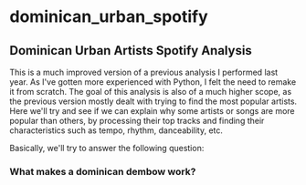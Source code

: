 # dominican_urban_spotify

## Dominican Urban Artists Spotify Analysis ##

This is a much improved version of a previous analysis I performed last year. As I've gotten more experienced with Python, I felt the need to remake it from scratch. The goal of this analysis is also of a much higher scope, as the previous version mostly dealt with trying to find the most popular artists. Here we'll try and see if we can explain why some artists or songs are more popular than others, by processing their top tracks and finding their characteristics such as tempo, rhythm, danceability, etc.

Basically, we'll try to answer the following question:

### What makes a dominican dembow work? ###
